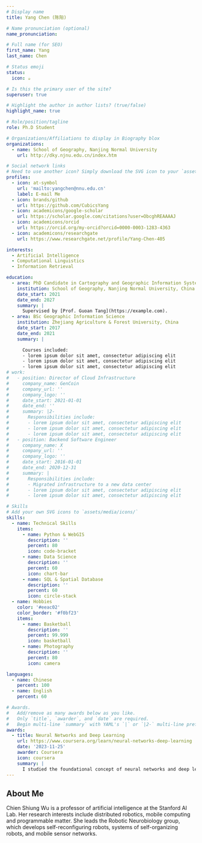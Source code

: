 ```yaml
---
# Display name
title: Yang Chen (陈阳)

# Name pronunciation (optional)
name_pronunciation: 

# Full name (for SEO)
first_name: Yang
last_name: Chen

# Status emoji
status:
  icon: ☕️

# Is this the primary user of the site?
superuser: true

# Highlight the author in author lists? (true/false)
highlight_name: true

# Role/position/tagline
role: Ph.D Student

# Organizations/Affiliations to display in Biography blox
organizations:
  - name: School of Geography, Nanjing Normal University
    url: http://dky.njnu.edu.cn/index.htm

# Social network links
# Need to use another icon? Simply download the SVG icon to your `assets/media/icons/` folder.
profiles:
  - icon: at-symbol
    url: 'mailto:yangchen@nnu.edu.cn'
    label: E-mail Me
  - icon: brands/github
    url: https://github.com/CubicsYang
  - icon: academicons/google-scholar
    url: https://scholar.google.com/citations?user=ObcghREAAAAJ
  - icon: academicons/orcid
    url: https://orcid.org/my-orcid?orcid=0000-0003-1283-4363
  - icon: academicons/researchgate
    url: https://www.researchgate.net/profile/Yang-Chen-405

interests:
  - Artificial Intelligence
  - Computational Linguistics
  - Information Retrieval

education:
  - area: PhD Candidate in Cartography and Geographic Information Systems
    institution: School of Geography, Nanjing Normal University, China
    date_start: 2021
    date_end: 2027
    summary: |
      Supervised by [Prof. Guoan Tang](https://example.com).
  - area: BSc Geographic Information Science
    institution: Zhejiang Agriculture & Forest University, China
    date_start: 2017
    date_end: 2021
    summary: |

      Courses included:
      - lorem ipsum dolor sit amet, consectetur adipiscing elit
      - lorem ipsum dolor sit amet, consectetur adipiscing elit
      - lorem ipsum dolor sit amet, consectetur adipiscing elit
# work:
#   - position: Director of Cloud Infrastructure
#     company_name: GenCoin
#     company_url: ''
#     company_logo: ''
#     date_start: 2021-01-01
#     date_end: ''
#     summary: |2-
#       Responsibilities include:
#       - lorem ipsum dolor sit amet, consectetur adipiscing elit
#       - lorem ipsum dolor sit amet, consectetur adipiscing elit
#       - lorem ipsum dolor sit amet, consectetur adipiscing elit
#   - position: Backend Software Engineer
#     company_name: X
#     company_url: ''
#     company_logo: ''
#     date_start: 2016-01-01
#     date_end: 2020-12-31
#     summary: |
#       Responsibilities include:
#       - Migrated infrastructure to a new data center
#       - lorem ipsum dolor sit amet, consectetur adipiscing elit
#       - lorem ipsum dolor sit amet, consectetur adipiscing elit

# Skills
# Add your own SVG icons to `assets/media/icons/`
skills:
  - name: Technical Skills
    items:
      - name: Python & WebGIS
        description: ''
        percent: 80
        icon: code-bracket
      - name: Data Science
        description: ''
        percent: 60
        icon: chart-bar
      - name: SQL & Spatial Database
        description: ''
        percent: 60
        icon: circle-stack
  - name: Hobbies
    color: '#eeac02'
    color_border: '#f0bf23'
    items:
      - name: Basketball
        description: ''
        percent: 99.999
        icon: basketball
      - name: Photography
        description: ''
        percent: 80
        icon: camera

languages:
  - name: Chinese
    percent: 100
  - name: English
    percent: 60

# Awards.
#   Add/remove as many awards below as you like.
#   Only `title`, `awarder`, and `date` are required.
#   Begin multi-line `summary` with YAML's `|` or `|2-` multi-line prefix and indent 2 spaces below.
awards:
  - title: Neural Networks and Deep Learning
    url: https://www.coursera.org/learn/neural-networks-deep-learning
    date: '2023-11-25'
    awarder: Coursera
    icon: coursera
    summary: |
      I studied the foundational concept of neural networks and deep learning. By the end, I was familiar with the significant technological trends driving the rise of deep learning; build, train, and apply fully connected deep neural networks; implement efficient (vectorized) neural networks; identify key parameters in a neural network’s architecture; and apply deep learning to your own applications.
---
```


## About Me

Chien Shiung Wu is a professor of artificial intelligence at the Stanford AI Lab. Her research interests include distributed robotics, mobile computing and programmable matter. She leads the Robotic Neurobiology group, which develops self-reconfiguring robots, systems of self-organizing robots, and mobile sensor networks.
